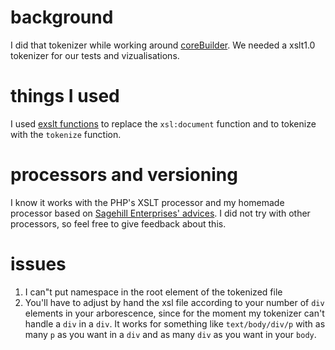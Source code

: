 # background
I did that tokenizer while working around [coreBuilder](https://github.com/dylan275/coreBuilder). We needed a xslt1.0 tokenizer for our tests and vizualisations.

# things I used
I used [exslt functions](http://exslt.org/func/) to replace the `xsl:document` function and to tokenize with the `tokenize` function.

# processors and versioning
I know it works with the PHP's XSLT processor and my homemade processor based on [Sagehill Enterprises' advices](http://sagehill.net/docbookxsl/InstallingAProcessor.html). I did not try with other processors, so feel free to give feedback about this.

# issues
1. I can"t put namespace in the root element of the tokenized file
2. You'll have to adjust by hand the xsl file according to your number of `div` elements in your arborescence, since for the moment my tokenizer can't handle a `div` in a `div`. It works for something like `text/body/div/p` with as many `p` as you want in a `div` and as many `div` as you want in your `body`.